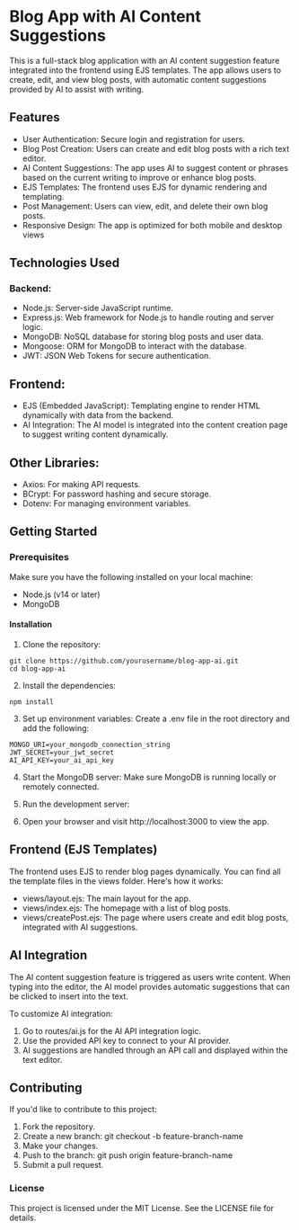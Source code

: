 # Blog App with AI Content Suggestions
This is a full-stack blog application with an AI content suggestion feature integrated into the frontend using EJS templates. The app allows users to create, edit, and view blog posts, with automatic content suggestions provided by AI to assist with writing.     
   
## Features     
- User Authentication: Secure login and registration for users.
- Blog Post Creation: Users can create and edit blog posts with a rich text editor.
- AI Content Suggestions: The app uses AI to suggest content or phrases based on the current writing to improve or enhance blog posts.
- EJS Templates: The frontend uses EJS for dynamic rendering and templating.
- Post Management: Users can view, edit, and delete their own blog posts.
- Responsive Design: The app is optimized for both mobile and desktop views

## Technologies Used
### Backend:
- Node.js: Server-side JavaScript runtime.
- Express.js: Web framework for Node.js to handle routing and server logic.
- MongoDB: NoSQL database for storing blog posts and user data.
- Mongoose: ORM for MongoDB to interact with the database.
- JWT: JSON Web Tokens for secure authentication.

## Frontend:
- EJS (Embedded JavaScript): Templating engine to render HTML dynamically with data from the backend.
- AI Integration: The AI model is integrated into the content creation page to suggest writing content dynamically.

## Other Libraries:
- Axios: For making API requests.
- BCrypt: For password hashing and secure storage.
- Dotenv: For managing environment variables.

## Getting Started
### Prerequisites
Make sure you have the following installed on your local    machine:  

- Node.js (v14 or later)
- MongoDB
#### Installation
1. Clone the repository:
 ```
 git clone https://github.com/yourusername/blog-app-ai.git
cd blog-app-ai
```
2. Install the dependencies:
```
npm install
```
3. Set up environment variables: Create a .env file in the root directory and add the following:
```
MONGO_URI=your_mongodb_connection_string
JWT_SECRET=your_jwt_secret
AI_API_KEY=your_ai_api_key
```
4. Start the MongoDB server: Make sure MongoDB is running locally or remotely connected.

5. Run the development server:

6. Open your browser and visit http://localhost:3000 to view   the app.

## Frontend (EJS Templates)
The frontend uses EJS to render blog pages dynamically. You can find all the template files in the views folder. Here's how it works:

- views/layout.ejs: The main layout for the app.
- views/index.ejs: The homepage with a list of blog posts.
- views/createPost.ejs: The page where users create and edit blog posts, integrated with AI suggestions.

## AI Integration
The AI content suggestion feature is triggered as users write content. When typing into the editor, the AI model provides automatic suggestions that can be clicked to insert into the text.

To customize AI integration:

1. Go to routes/ai.js for the AI API integration logic.
2. Use the provided API key to connect to your AI provider.
3. AI suggestions are handled through an API call and displayed within the text editor.

## Contributing
If you'd like to contribute to this project:

1. Fork the repository.
2. Create a new branch: git checkout -b feature-branch-name
3. Make your changes.
4. Push to the branch: git push origin feature-branch-name
5. Submit a pull request.

### License
This project is licensed under the MIT License. See the LICENSE file for details.

